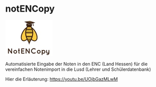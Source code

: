 # notENCopy
![notENCopy Logo](/Notencopy.jpg)

Automatisierte Eingabe der Noten in den ENC (Land Hessen) für die vereinfachen Notenimport in die Lusd (Lehrer und Schülerdatenbank)

Hier die Erläuterung:
https://youtu.be/UOjbGazMLwM
